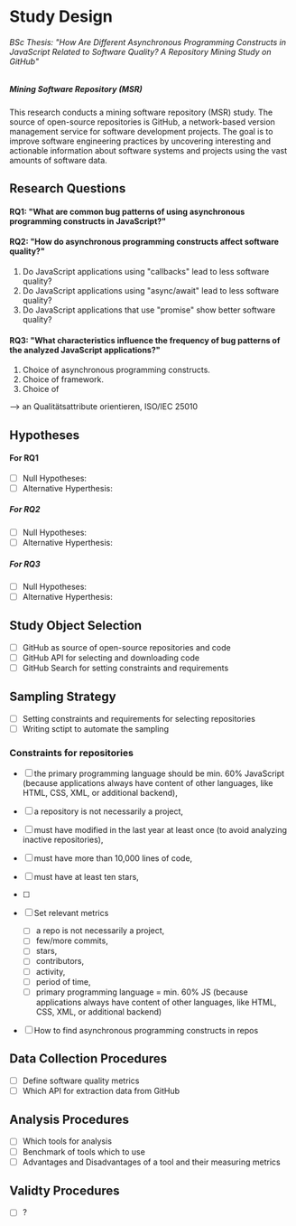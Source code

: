 # Study Design

###### BSc Thesis: "How Are Different Asynchronous Programming Constructs in JavaScript Related to Software Quality? A Repository Mining Study on GitHub"

##### Mining Software Repository (MSR)

This research conducts a mining software repository (MSR) study. The source of open-source repositories is GitHub, a network-based version management service for software development projects.
The goal is to improve software engineering practices by uncovering interesting and actionable information about software systems and projects using the vast amounts of software data.

## Research Questions

#### RQ1: "What are common bug patterns of using asynchronous programming constructs in JavaScript?"

#### RQ2: "How do asynchronous programming constructs affect software quality?"
1. Do JavaScript applications using "callbacks" lead to less software quality?
2. Do JavaScript applications using "async/await" lead to less software quality?
3. Do JavaScript applications that use "promise" show better software quality?

#### RQ3: "What characteristics influence the frequency of bug patterns of the analyzed JavaScript applications?"
1. Choice of asynchronous programming constructs.
2. Choice of framework.
3. Choice of 

--> an Qualitätsattribute orientieren, ISO/IEC 25010

## Hypotheses

#### For RQ1

- [ ] Null Hypotheses:
- [ ] Alternative Hyperthesis:

##### For RQ2

- [ ] Null Hypotheses:
- [ ] Alternative Hyperthesis:

##### For RQ3

- [ ] Null Hypotheses:
- [ ] Alternative Hyperthesis:  

## Study Object Selection

- [ ] GitHub as source of open-source repositories and code
- [ ] GitHub API for selecting and downloading code
- [ ] GitHub Search for setting constraints and requirements 

## Sampling Strategy

- [ ] Setting constraints and requirements for selecting repositories
- [ ] Writing sctipt to automate the sampling

### Constraints for repositories

- [ ] the primary programming language should be min. 60% JavaScript (because applications always have content of other languages, like HTML, CSS, XML, or additional backend),
- [ ] a repository is not necessarily a project,
- [ ] must have modified in the last year at least once (to avoid analyzing inactive repositories),
- [ ] must have more than 10,000 lines of code,
- [ ] must have at least ten stars,
- [ ] 

- [ ] Set relevant metrics
  - [ ] a repo is not necessarily a project,
  - [ ] few/more commits,
  - [ ] stars,
  - [ ] contributors,
  - [ ] activity,
  - [ ] period of time,
  - [ ] primary programming language = min. 60% JS (because applications always have content of other languages, like HTML, CSS, XML, or additional backend)
- [ ] How to find asynchronous programming constructs in repos

## Data Collection Procedures

- [ ] Define software quality metrics
- [ ] Which API for extraction data from GitHub

## Analysis Procedures

- [ ] Which tools for analysis
- [ ] Benchmark of tools which to use
- [ ] Advantages and Disadvantages of a tool and their measuring metrics

## Validty Procedures

- [ ] ?
